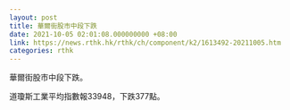 ```yaml
---
layout: post
title: 華爾街股市中段下跌
date: 2021-10-05 02:01:08.000000000 +08:00
link: https://news.rthk.hk/rthk/ch/component/k2/1613492-20211005.htm
categories: rthk
---
```


華爾街股市中段下跌。

道瓊斯工業平均指數報33948，下跌377點。
